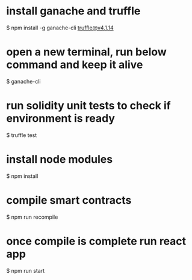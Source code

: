  
  # install ganache and truffle
  $ npm install -g ganache-cli truffle@v4.1.14
  # open a new terminal, run below command and keep it alive
  $ ganache-cli
  # run solidity unit tests to check if environment is ready
  $ truffle test
  # install node modules
  $ npm install
  # compile smart contracts
  $ npm run recompile
  # once compile is complete run react app
  $ npm run start

